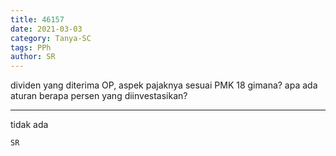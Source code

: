 ```yaml
---
title: 46157
date: 2021-03-03
category: Tanya-SC
tags: PPh
author: SR
---
```


dividen yang diterima OP, aspek pajaknya sesuai PMK 18 gimana? apa ada aturan berapa persen yang diinvestasikan?

---

tidak ada

`SR`
